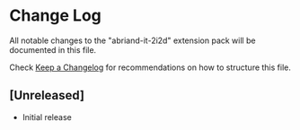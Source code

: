 # Change Log

All notable changes to the "abriand-it-2i2d" extension pack will be documented in this file.

Check [Keep a Changelog](http://keepachangelog.com/) for recommendations on how to structure this file.

## [Unreleased]

- Initial release
